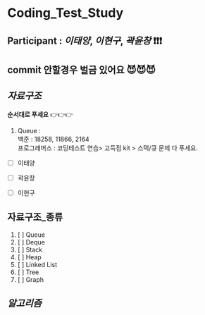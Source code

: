 # Coding_Test_Study

## **Participant** : *이태양*, *이현구*, *곽윤창* :exclamation::exclamation::exclamation:   
## **commit** 안할경우 벌금 있어요 :smiling_imp::smiling_imp::smiling_imp:

## _자료구조_
**순서대로 푸세요** 👉👉👉

1. Queue :     
   백준 : 18258, 11866, 2164   
   프로그래머스 : 코딩테스트 연습> 고득점 kit > 스택/큐 문제 다 푸세요.  
- [ ] 이태양   
- [ ] 곽윤창  
- [ ] 이현구  
 




## __자료구조_종류__

1. [ ] Queue
2. [ ] Deque
3. [ ] Stack
4. [ ] Heap
5. [ ] Linked List
6. [ ] Tree
7. [ ] Graph





## _알고리즘_
